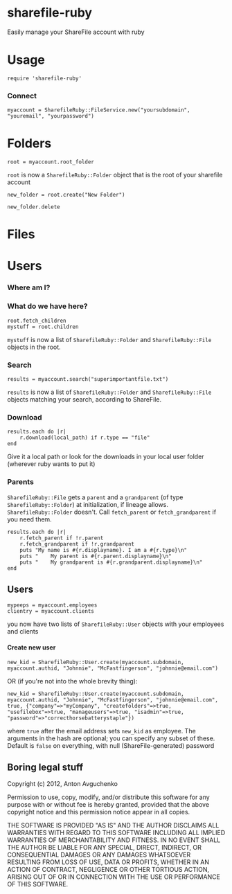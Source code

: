 # sharefile-ruby

Easily manage your ShareFile account with ruby 

# Usage

````
require 'sharefile-ruby'
````

### Connect

````
myaccount = SharefileRuby::FileService.new("yoursubdomain", "youremail", "yourpassword")
````

# Folders

````
root = myaccount.root_folder
````
`root` is now a `SharefileRuby::Folder` object that is the root of your sharefile account

````
new_folder = root.create("New Folder")
````
````
new_folder.delete
````


# Files

# Users


### Where am I?
 


### What do we have here?

```` 
root.fetch_children
mystuff = root.children
```` 
`mystuff` is now a list of `SharefileRuby::Folder` and `SharefileRuby::File` objects in the root.

### Search
 
````
results = myaccount.search("superimportantfile.txt")
````
`results` is now a list of `SharefileRuby::Folder` and `SharefileRuby::File` objects matching your search, according to ShareFile.

### Download

````
results.each do |r|
	r.download(local_path) if r.type == "file"
end
````
Give it a local path or look for the downloads in your local user folder (wherever ruby wants to put it)

### Parents

`SharefileRuby::File` gets a `parent` and a `grandparent` (of type `SharefileRuby::Folder`) at initialization, if lineage allows.
`SharefileRuby::Folder` doesn't. Call `fetch_parent` or `fetch_grandparent` if you need them.

````
results.each do |r|
	r.fetch_parent if !r.parent
	r.fetch_grandparent if !r.grandparent
	puts "My name is #{r.displayname}. I am a #{r.type}\n"
	puts "    My parent is #{r.parent.displayname}\n"
	puts "    My grandparent is #{r.grandparent.displayname}\n"
end
````



## Users

````
mypeeps = myaccount.employees
clientry = myaccount.clients
````
you now have two lists of `SharefileRuby::User` objects with your employees and clients

#### Create new user
````
new_kid = SharefileRuby::User.create(myaccount.subdomain, myaccount.authid, "Johnnie", "McFastfingerson", "johnnie@email.com")
````
OR (if you're not into the whole brevity thing):
````
new_kid = SharefileRuby::User.create(myaccount.subdomain, myaccount.authid, "Johnnie", "McFastfingerson", "johnnie@email.com", true, {"company"=>"myCompany", "createfolders"=>true, "usefilebox"=>true, "manageusers"=>true, "isadmin"=>true, "password"=>"correcthorsebatterystaple"})
````
where `true` after the email address sets `new_kid` as employee. The arguments in the hash are optional; you can specify any subset of these. Default is `false` on everything, with null (ShareFile-generated) password

Boring legal stuff
------------------

Copyright (c) 2012, Anton Avguchenko

Permission to use, copy, modify, and/or distribute this software for any
purpose with or without fee is hereby granted, provided that the above
copyright notice and this permission notice appear in all copies.

THE SOFTWARE IS PROVIDED "AS IS" AND THE AUTHOR DISCLAIMS ALL WARRANTIES
WITH REGARD TO THIS SOFTWARE INCLUDING ALL IMPLIED WARRANTIES OF
MERCHANTABILITY AND FITNESS. IN NO EVENT SHALL THE AUTHOR BE LIABLE FOR
ANY SPECIAL, DIRECT, INDIRECT, OR CONSEQUENTIAL DAMAGES OR ANY DAMAGES
WHATSOEVER RESULTING FROM LOSS OF USE, DATA OR PROFITS, WHETHER IN AN
ACTION OF CONTRACT, NEGLIGENCE OR OTHER TORTIOUS ACTION, ARISING OUT OF
OR IN CONNECTION WITH THE USE OR PERFORMANCE OF THIS SOFTWARE.
